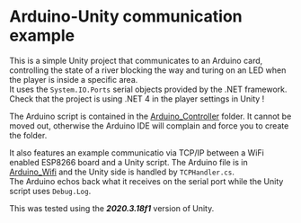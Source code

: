 # Arduino-Unity communication example

This is a simple Unity project that communicates to an Arduino card, controlling the state of a river blocking the way and turing on an LED when the player is inside a specific area.  
It uses the `System.IO.Ports` serial objects provided by the .NET framework. Check that the project is using .NET 4 in the player settings in Unity !

The Arduino script is contained in the [Arduino_Controller](Arduino_Controller) folder. It cannot be moved out, otherwise the Arduino IDE will complain and force you to create the folder.

It also features an example communicatio via TCP/IP between a WiFi enabled ESP8266 board and a Unity script. The Arduino file is in [Arduino_Wifi](Arduino_Wifi) and the Unity side is handled by `TCPHandler.cs`.  
The Arduino echos back what it receives on the serial port while the Unity script uses `Debug.Log`.

This was tested using the ***2020.3.18f1*** version of Unity.
